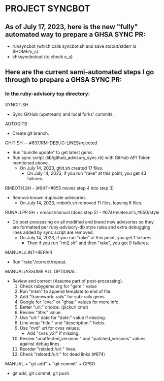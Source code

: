 # PROJECT SYNCBOT

## As of July 17, 2023, here is the new "fully" automated way to prepare a GHSA SYNC PR:

 * runsyncbot (which calls syncbot.sh and save stdout/stderr is $HOME/o_s)
 * chksyncbotout (to check o_s)

## Here are the current semi-automated steps I go through to prepare a GHSA SYNC PR:

### In the ruby-advisory top directory:

SYNCIT.SH
 * Sync GitHub (upstream) and local forks' commits.

AUTOGITB
 * Create git branch.

GHIT.SH -- #637/RM-DEBUG-LINES/rejected
 * Run "bundle update" to get latest gems.
 * Run sync script (lib/github_advisory_sync.rb) with GitHub API Token mentioned above.
   * On July 14, 2023, ghit.sh created 17 files.
     * On July 14, 2023, if you run "rake" at this point, you get 43 failures.

RMBOTH.SH - (#647+#655 moves step 4 into step 3)
 * Remove known duplicate advisories.
   * On July 14, 2023, rmboth.sh removed 11 files, leaving 6 files.

RUNALLPP.SH + emacs/manual (does step 5) - #674/relate/url's,#650/style
 * Do post-processing on all modified and brand new advisories so
   they are formatted per ruby-advisory-db style rules and extra
   debugging lines added by sync script are removed.
   * On July 14, 2023, if you run "rake" at this point, you get 1 failures.
     * Then if you run "rm2.sh" and then "rake", you get 0 failures.

MANUAL/LINT+REPAIR
 * Run "rake"/correct/repeat.

MANUAL/ASSUME ALL OPTIONAL.
 * Review and correct (Assume part of post-processing).
     1. Check rubygems.org for "gem:" value
     2. Run "mkm" to append template to end of file.
     3. Add "framework: rails" for sub-rails gems.
     4. Google for "cve:" or "ghsa:" values for more info.
     5. Better "url:" choice. (pickurl cmd)
     6. Review "title:" value.
     7. Use "url:" date for "date:" value if missing.
     8. Line wrap "title:" and "description:" fields.
     9. Use "nvd" url for cvss values. 
        * Add "cvss_v2:" if missing.
     10. Review "unaffected_versions:" and "patched_versions"
         values against debug lines. 
     11. Reorder "related:/url:" lines.
     12. Check "related:/url:" for dead links (#674)
  
MANUAL + "git add" + "git commit" + GPSO
 * git add, git commit, git push
